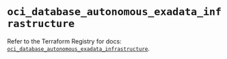 # `oci_database_autonomous_exadata_infrastructure`

Refer to the Terraform Registry for docs: [`oci_database_autonomous_exadata_infrastructure`](https://registry.terraform.io/providers/hashicorp/oci/7.19.0/docs/resources/database_autonomous_exadata_infrastructure).
